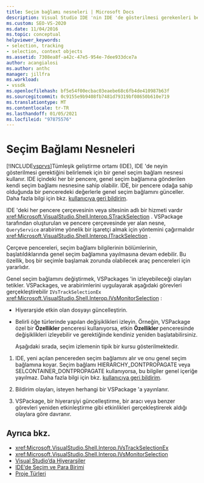 ```yaml
---
title: Seçim bağlamı nesneleri | Microsoft Docs
description: Visual Studio IDE 'nin IDE 'de gösterilmesi gerekenleri belirlemek için genel seçim bağlam nesnesi nasıl kullandığını öğrenin.
ms.custom: SEO-VS-2020
ms.date: 11/04/2016
ms.topic: conceptual
helpviewer_keywords:
- selection, tracking
- selection, context objects
ms.assetid: 7308ea8f-a42c-47e5-954e-7dee933dce7a
author: acangialosi
ms.author: anthc
manager: jillfra
ms.workload:
- vssdk
ms.openlocfilehash: bf5e54f00ecbac03eaebe68c6fb4de410987b63f
ms.sourcegitcommit: 0c9155e9b9408fb7481d79319bf08650b610e719
ms.translationtype: MT
ms.contentlocale: tr-TR
ms.lasthandoff: 01/05/2021
ms.locfileid: "97875576"
---
```

# <a name="selection-context-objects"></a>Seçim Bağlamı Nesneleri
[!INCLUDE[vsprvs](../../code-quality/includes/vsprvs_md.md)]Tümleşik geliştirme ortamı (IDE), IDE 'de neyin gösterilmesi gerektiğini belirlemek için bir genel seçim bağlam nesnesi kullanır. IDE içindeki her bir pencere, genel seçim bağlamına gönderilen kendi seçim bağlamı nesnesine sahip olabilir. IDE, bir pencere odağa sahip olduğunda bir penceredeki değerlerle genel seçim bağlamını günceller. Daha fazla bilgi için bkz. [kullanıcıya geri bildirim](../../extensibility/internals/feedback-to-the-user.md).

 IDE 'deki her pencere çerçevesinin veya sitesinin adlı bir hizmeti vardır <xref:Microsoft.VisualStudio.Shell.Interop.STrackSelection> . VSPackage tarafından oluşturulan ve pencere çerçevesinde yer alan nesne, `QueryService` arabirime yönelik bir işaretçi almak için yöntemini çağırmalıdır <xref:Microsoft.VisualStudio.Shell.Interop.ITrackSelection> .

 Çerçeve pencereleri, seçim bağlamı bilgilerinin bölümlerinin, başlatıldıklarında genel seçim bağlamına yayılmasına devam edebilir. Bu özellik, boş bir seçimle başlamak zorunda olabilecek araç pencereleri için yararlıdır.

 Genel seçim bağlamını değiştirmek, VSPackages 'in izleyebileceği olayları tetikler. VSPackages, ve arabirimlerini uygulayarak aşağıdaki görevleri gerçekleştirebilir `IVsTrackSelectionEx` <xref:Microsoft.VisualStudio.Shell.Interop.IVsMonitorSelection> :

- Hiyerarşide etkin olan dosyayı güncelleştirin.

- Belirli öğe türlerinde yapılan değişiklikleri izleyin. Örneğin, VSPackage özel bir **Özellikler** penceresi kullanıyorsa, etkin **Özellikler** penceresinde değişiklikleri izleyebilir ve gerektiğinde kendiniz yeniden başlatabilirsiniz.

  Aşağıdaki sırada, seçim izlemenin tipik bir kursu gösterilmektedir.

1. IDE, yeni açılan pencereden seçim bağlamını alır ve onu genel seçim bağlamına koyar. Seçim bağlamı HIERARCHY_DONTPROPAGATE veya SELCONTAINER_DONTPROPAGATE kullanıyorsa, bu bilgiler genel içeriğe yayılmaz. Daha fazla bilgi için bkz. [kullanıcıya geri bildirim](../../extensibility/internals/feedback-to-the-user.md).

2. Bildirim olayları, isteyen herhangi bir VSPackage 'a yayınlanır.

3. VSPackage, bir hiyerarşiyi güncelleştirme, bir aracı veya benzer görevleri yeniden etkinleştirme gibi etkinlikleri gerçekleştirerek aldığı olaylara göre davranır.

## <a name="see-also"></a>Ayrıca bkz.
- <xref:Microsoft.VisualStudio.Shell.Interop.IVsTrackSelectionEx>
- <xref:Microsoft.VisualStudio.Shell.Interop.IVsMonitorSelection>
- [Visual Studio’da Hiyerarşiler](../../extensibility/internals/hierarchies-in-visual-studio.md)
- [IDE’de Seçim ve Para Birimi](../../extensibility/internals/selection-and-currency-in-the-ide.md)
- [Proje Türleri](../../extensibility/internals/project-types.md)
